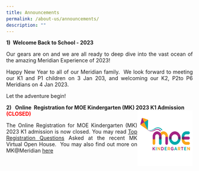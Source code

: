 ```yaml
---
title: Announcements
permalink: /about-us/announcements/
description: ""
---
```

<b>1)  Welcome Back to School - 2023</b><br>
<p align = "justify">Our gears are on and we are all ready to deep dive into the vast ocean of the amazing Meridian Experience of 2023!</p>

<p align = "justify">Happy New Year to all of our Meridian family.  We look forward to meeting our K1 and P1 children on 3 Jan 203, and welcoming our K2, P2to P6 Meridians on 4 Jan 2023. </p>

Let the adventure begin!</p>

<b>2)   Online  Registration for MOE Kindergarten (MK) 2023 K1 Admission <font color = "red">(CLOSED)</font><img src="/images/MK@Meridian/MK%20Logo.png" style="width:150px;height:150px;float:right"></b>

<p align = "justify">The Online Registration for MOE Kindergarten (MK) 2023 K1 admission is now closed.
	You may read <a href = "">Top Registration Questions</a> Asked at the recent MK Virtual Open House.  You may also find out more on MK@Meridian <a href = "">here</a></p>